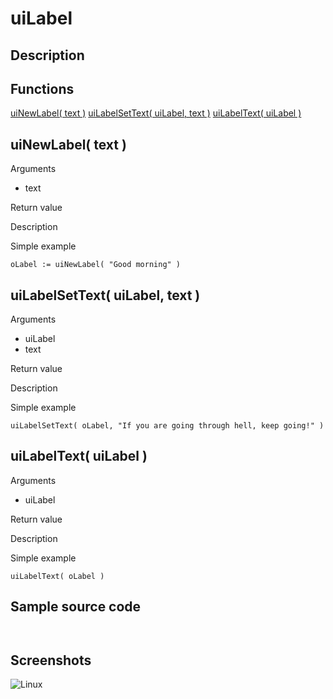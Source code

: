 # **uiLabel**

## Description

## Functions
[uiNewLabel( text )](#uinewlabel-text)
[uiLabelSetText( uiLabel, text )](#uilabelsettext-uilabel-text)
[uiLabelText( uiLabel )](#uilabeltext-uilabel)

## uiNewLabel( text )
Arguments
- text

Return value

Description

Simple example
```
oLabel := uiNewLabel( "Good morning" )
```
## uiLabelSetText( uiLabel, text )
Arguments
- uiLabel
- text

Return value

Description

Simple example
```
uiLabelSetText( oLabel, "If you are going through hell, keep going!" )
```
## uiLabelText( uiLabel )
Arguments
- uiLabel

Return value

Description

Simple example
```
uiLabelText( oLabel )
```
## Sample source code
```


```

## Screenshots
![Linux](../tutorial/uiLabel_Linux.png "With family Linux Elementary desktop Pantheon, based on GNOME")
